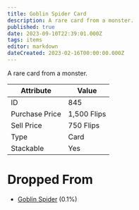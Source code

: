 ```yaml
---
title: Goblin Spider Card
description: A rare card from a monster.
published: true
date: 2023-09-10T22:39:01.000Z
tags: items
editor: markdown
dateCreated: 2023-02-16T00:00:00.000Z
---
```


A rare card from a monster.

|Attribute|Value|
|-|-|
|ID|845|
|Purchase Price|1,500 Flips|
|Sell Price|750 Flips|
|Type|Card|
|Stackable|Yes|


# Dropped From
 * [Goblin Spider](/monsters/goblin-spider) (0.1%)
